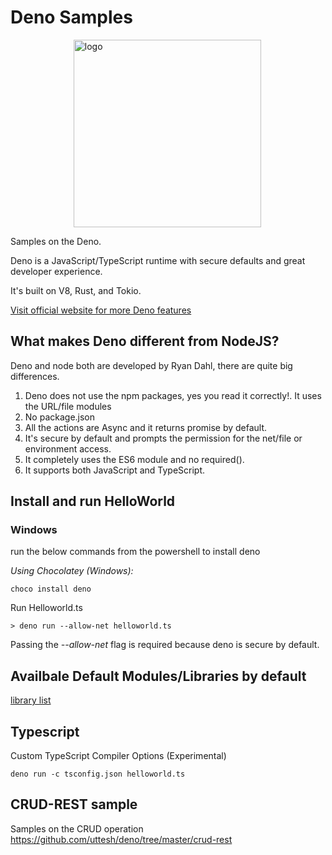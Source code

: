 # Deno Samples
<img src="https://denolib.github.io/high-res-deno-logo/deno_hr_circle.png" alt="logo" style="margin-left:20%" width="300"/>

Samples on the Deno.

Deno is a JavaScript/TypeScript runtime with secure defaults and great developer experience.

It's built on V8, Rust, and Tokio.

<a href="https://deno.land/manual"> Visit official website for more Deno features </a>


## What makes Deno different from NodeJS?
 Deno and node both are developed by Ryan Dahl, there are quite big differences.

 1. Deno does not use the npm packages, yes you read it correctly!. It uses the URL/file modules
 2. No package.json
 3. All the actions are Async and it returns promise by default.
 4. It's secure by default and prompts the permission for the net/file or environment access.
 5. It completely uses the ES6 module and no required().
 6. It supports both JavaScript and TypeScript.


## Install and run HelloWorld

### Windows

run the below commands from the powershell to install deno

*Using Chocolatey (Windows):*
```
choco install deno
```

Run Helloworld.ts
```
> deno run --allow-net helloworld.ts

```
Passing the *--allow-net* flag is required because deno is secure by default.

## Availbale Default Modules/Libraries by default
 
 <a href="https://deno.land/std/">library list</a>

## Typescript

Custom TypeScript Compiler Options (Experimental)
```
deno run -c tsconfig.json helloworld.ts
```

## CRUD-REST sample
Samples on the CRUD operation https://github.com/uttesh/deno/tree/master/crud-rest

